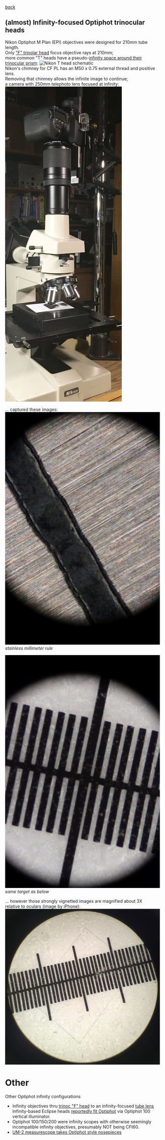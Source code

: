  *[back](photo)*
## (almost) Infinity-focused Optiphot trinocular heads  
Nikon Optiphot M Plan (EPI) objectives were designed for 210mm tube length.  
Only ["F" trinolar head](Trinoc/#F) focus objective rays at 210mm;  
more common "T" heads have a pseudo-[infinity space around their trinocular prism](https://www.microbehunter.com/microscopy-forum/viewtopic.php?f=28&t=9092&start=60#p93275):
![Nikon T head schematic](http://www.photomacrography.net/forum/userpix/3229_Nikon_lightpath_1.jpg)  
Nikon's chimney for CF PL has an M50 x 0.75 external thread and positive lens.  
Removing that chimney allows the infinite image to continue;   
a camera with 250mm telephoto lens focused at infinity:
![Canon 90D+250mm](Images/Optiphot_Infinity.jpg)  

... captured these images:  
![stainless millimeter rule](Images/mmRule.jpg)   
*stainless millimeter rule*  

![calibration slide](Images/EPIscale.jpg)  
*same target as below*  

... however those strongly vignetted images are magnified about 3X  
relative to oculars (image by iPhone):
![ocular scale](Images/AfocalEPIscale.jpg)  

# Other  
Other Optiphot infinity configurations
- Infinity objectives thru [trinoc "F" head](Trinoc/#F) to an infinity-focused [tube lens](../tube)  
  Infinity-based Eclipse heads [reportedly fit Optiphot](https://lavinia.as.arizona.edu/~mtuell/scopes/Eclipse.php) via Optiphot 100 vertical illuminator.  
- Optiphot 100/150/200 were infinity scopes with otherwise seemingly incompatible infinity objectives,
  presumably NOT being CFI60.  
- [UM-2 measurescope takes Optiphot style nosepieces](https://www.photomacrography.net/forum/viewtopic.php?f=25&t=43442)  

